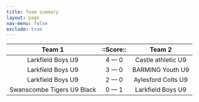 ```yaml
---
title: Team summary
layout: page
nav-menu: false
exclude: true
---
```




|           Team 1           |  ::Score::  |       Team 2       |
|:--------------------------:|:-----------:|:------------------:|
|     Larkfield Boys U9      | 4 &mdash; 0 | Castle athletic U9 |
|     Larkfield Boys U9      | 3 &mdash; 0 |  BARMING Youth U9  |
|     Larkfield Boys U9      | 2 &mdash; 0 | Aylesford Colts U9 |
| Swanscombe Tigers U9 Black | 0 &mdash; 1 | Larkfield Boys U9  |

 <br /><br /><br />